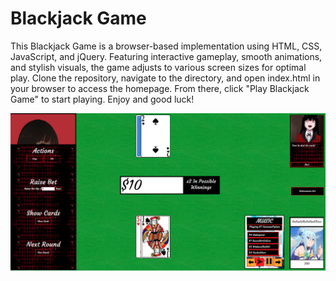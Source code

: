 # Blackjack Game
This Blackjack Game is a browser-based implementation using HTML, CSS, JavaScript, and jQuery. Featuring interactive gameplay, smooth animations, and stylish visuals, the game adjusts to various screen sizes for optimal play. Clone the repository, navigate to the directory, and open index.html in your browser to access the homepage. From there, click "Play Blackjack Game" to start playing. Enjoy and good luck!

![Alt text](blackJackScreenshot.png)

